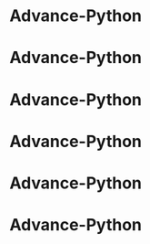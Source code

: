 # Advance-Python
# Advance-Python
# Advance-Python
# Advance-Python
# Advance-Python
# Advance-Python

